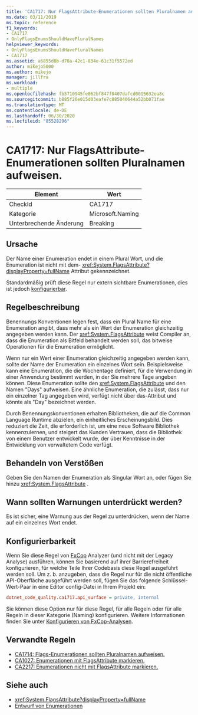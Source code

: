 ```yaml
---
title: 'CA1717: Nur FlagsAttribute-Enumerationen sollten Pluralnamen aufweisen.'
ms.date: 03/11/2019
ms.topic: reference
f1_keywords:
- CA1717
- OnlyFlagsEnumsShouldHavePluralNames
helpviewer_keywords:
- OnlyFlagsEnumsShouldHavePluralNames
- CA1717
ms.assetid: a6855d8b-d78a-42c1-834e-61c31f5572ed
author: mikejo5000
ms.author: mikejo
manager: jillfra
ms.workload:
- multiple
ms.openlocfilehash: fb5710945fe062bf847f0407dafcd0015632ea8c
ms.sourcegitcommit: b885f26e015d03eafe7c885040644a52bb071fae
ms.translationtype: MT
ms.contentlocale: de-DE
ms.lasthandoff: 06/30/2020
ms.locfileid: "85528296"
---
```

# <a name="ca1717-only-flagsattribute-enums-should-have-plural-names"></a>CA1717: Nur FlagsAttribute-Enumerationen sollten Pluralnamen aufweisen.

|Element|Wert|
|-|-|
|CheckId|CA1717|
|Kategorie|Microsoft.Naming|
|Unterbrechende Änderung|Breaking|

## <a name="cause"></a>Ursache

Der Name einer Enumeration endet in einem Plural Wort, und die Enumeration ist nicht mit dem- <xref:System.FlagsAttribute?displayProperty=fullName> Attribut gekennzeichnet.

Standardmäßig prüft diese Regel nur extern sichtbare Enumerationen, dies ist jedoch [konfigurierbar](#configurability).

## <a name="rule-description"></a>Regelbeschreibung

Benennungs Konventionen legen fest, dass ein Plural Name für eine Enumeration angibt, dass mehr als ein Wert der Enumeration gleichzeitig angegeben werden kann. Der <xref:System.FlagsAttribute> weist Compiler an, dass die Enumeration als Bitfeld behandelt werden soll, das bitweise Operationen für die Enumeration ermöglicht.

Wenn nur ein Wert einer Enumeration gleichzeitig angegeben werden kann, sollte der Name der Enumeration ein einzelnes Wort sein. Beispielsweise kann eine Enumeration, die die Wochentage definiert, für die Verwendung in einer Anwendung bestimmt werden, in der Sie mehrere Tage angeben können. Diese Enumeration sollte den <xref:System.FlagsAttribute> und den Namen "Days" aufweisen. Eine ähnliche Enumeration, die zulässt, dass nur ein einzelner Tag angegeben wird, verfügt nicht über das-Attribut und könnte als "Day" bezeichnet werden.

Durch Benennungskonventionen erhalten Bibliotheken, die auf die Common Language Runtime abzielen, ein einheitliches Erscheinungsbild. Dies reduziert die Zeit, die erforderlich ist, um eine neue Software Bibliothek kennenzulernen, und steigert das Kunden Vertrauen, dass die Bibliothek von einem Benutzer entwickelt wurde, der über Kenntnisse in der Entwicklung von verwaltetem Code verfügt.

## <a name="how-to-fix-violations"></a>Behandeln von Verstößen

Geben Sie den Namen der Enumeration als Singular Wort an, oder fügen Sie hinzu <xref:System.FlagsAttribute> .

## <a name="when-to-suppress-warnings"></a>Wann sollten Warnungen unterdrückt werden?

Es ist sicher, eine Warnung aus der Regel zu unterdrücken, wenn der Name auf ein einzelnes Wort endet.

## <a name="configurability"></a>Konfigurierbarkeit

Wenn Sie diese Regel von [FxCop](install-fxcop-analyzers.md) Analyzer (und nicht mit der Legacy Analyse) ausführen, können Sie basierend auf ihrer Barrierefreiheit konfigurieren, für welche Teile Ihrer Codebasis diese Regel ausgeführt werden soll. Um z. b. anzugeben, dass die Regel nur für die nicht öffentliche API-Oberfläche ausgeführt werden soll, fügen Sie das folgende Schlüssel-Wert-Paar in eine Editor config-Datei in Ihrem Projekt ein:

```ini
dotnet_code_quality.ca1717.api_surface = private, internal
```

Sie können diese Option nur für diese Regel, für alle Regeln oder für alle Regeln in dieser Kategorie (Naming) konfigurieren. Weitere Informationen finden Sie unter [Konfigurieren von FxCop-Analysen](configure-fxcop-analyzers.md).

## <a name="related-rules"></a>Verwandte Regeln

- [CA1714: Flags-Enumerationen sollten Pluralnamen aufweisen.](../code-quality/ca1714.md)
- [CA1027: Enumerationen mit FlagsAttribute markieren.](../code-quality/ca1027.md)
- [CA2217: Enumerationen nicht mit FlagsAttribute markieren.](../code-quality/ca2217.md)

## <a name="see-also"></a>Siehe auch

- <xref:System.FlagsAttribute?displayProperty=fullName>
- [Entwurf von Enumerationen](/dotnet/standard/design-guidelines/enum)
